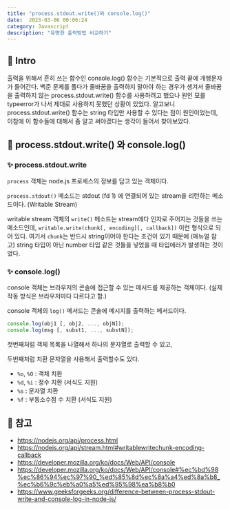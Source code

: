 ```yaml
---
title: "process.stdout.write()와 console.log()"
date:  2023-03-06 00:06:24
category: Javascript
description: "유명한 출력방법 비교하기"
---
```


## 🌟 Intro

출력을 위해서 흔히 쓰는 함수인 console.log() 함수는 기본적으로 출력 끝에 개행문자가 들어간다. 백준 문제를 풀다가 줄바꿈을 출력하지 말아야 하는 경우가 생겨서 줄바꿈을 출력하지 않는 process.stdout.write() 함수를 사용하려고 했으나 원인 모를 typeerror가 나서 제대로 사용하지 못했던 상황이 있었다. 알고보니 process.stdout.write() 함수는 string 타입만 사용할 수 있다는 점이 원인이었는데, 이참에 이 함수들에 대해서 좀 알고 써야겠다는 생각이 들어서 찾아보았다.

## 🌟 process.stdout.write() 와 console.log()

### ✨ process.stdout.write 

`process` 객체는 node.js 프로세스의 정보를 담고 있는 객체이다.

`process.stdout()` 메소드는 stdout (fd 1) 에 연결되어 있는 stream을 리턴하는 메소드이다. (Writable Stream)

writable stream 객체의 `write()` 메소드는 stream에다 인자로 주어지는 것들을 쓰는 메소드인데, `writable.write(chunk[, encoding][, callback])` 이런 형식으로 되어 있다. 여기서 `chunk`는 반드시 string이어야 한다는 조건이 있기 때문에 (매뉴얼 참고) string 타입이 아닌 number 타입 같은 것들을 넣었을 때 타입에러가 발생하는 것이었다.

### ✨ console.log()

console 객체는 브라우저의 콘솔에 접근할 수 있는 메서드를 제공하는 객체이다. (실제 작동 방식은 브라우저마다 다르다고 함.)

console 객체의 `log()` 메서드는 콘솔에 메시지를 출력하는 메서드이다.

```javascript
console.log(obj1 [, obj2, ..., objN]);
console.log(msg [, subst1, ..., substN]);
```

첫번째처럼 객체 목록을 나열해서 하나의 문자열로 출력할 수 있고,

두번째처럼 치환 문자열을 사용해서 출력할수도 있다.

- `%o`, `%O` : 객체 치환
- `%d`, `%i` : 정수 치환 (서식도 지원)
- `%s` : 문자열 치환
- `%f` : 부동소수점 수 치환 (서식도 지원)

## 🌟 참고

- https://nodejs.org/api/process.html
- https://nodejs.org/api/stream.html#writablewritechunk-encoding-callback
- https://developer.mozilla.org/ko/docs/Web/API/console
- https://developer.mozilla.org/ko/docs/Web/API/console#%ec%bd%98%ec%86%94%ec%97%90_%ed%85%8d%ec%8a%a4%ed%8a%b8_%ec%b6%9c%eb%a0%a5%ed%95%98%ea%b8%b0
- https://www.geeksforgeeks.org/difference-between-process-stdout-write-and-console-log-in-node-js/
